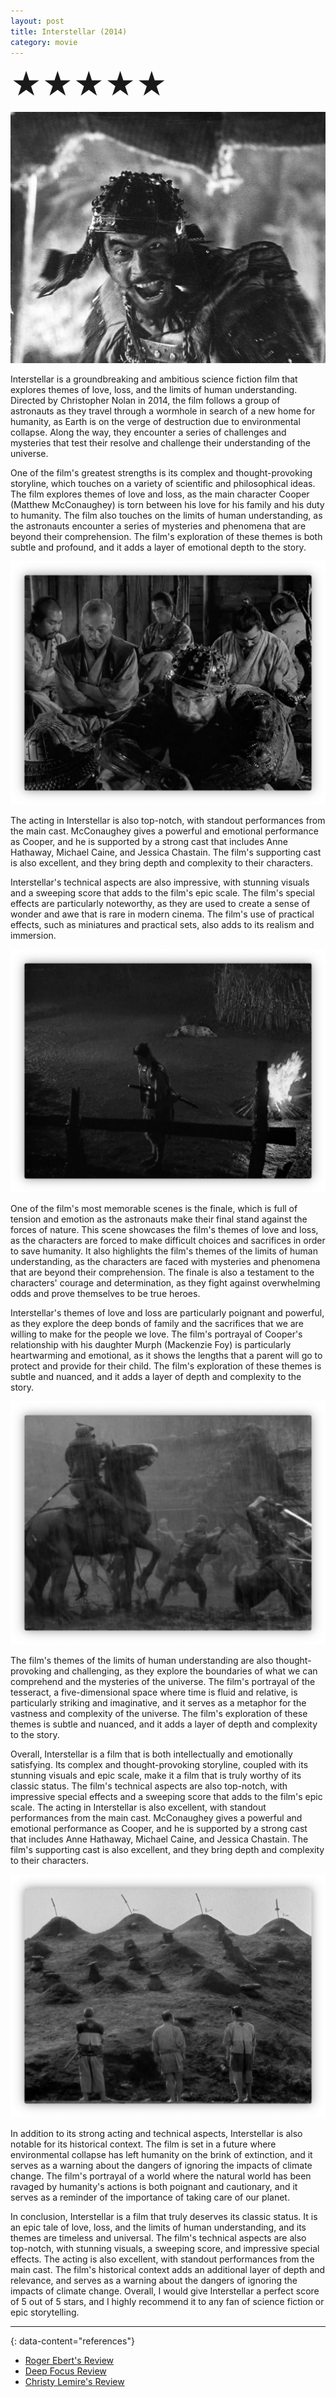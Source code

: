 ```yaml
---
layout: post
title: Interstellar (2014)
category: movie
---
```

<font size=7>★★★★★</font>
<!-- <font size=7>★★★★☆</font> -->

![img](https://raw.githubusercontent.com/abadari3/abadari3.github.io/master/_images/sevensamurai1.jpeg)

Interstellar is a groundbreaking and ambitious science fiction film that explores themes of love, loss, and the limits of human understanding. Directed by Christopher Nolan in 2014, the film follows a group of astronauts as they travel through a wormhole in search of a new home for humanity, as Earth is on the verge of destruction due to environmental collapse. Along the way, they encounter a series of challenges and mysteries that test their resolve and challenge their understanding of the universe.

One of the film's greatest strengths is its complex and thought-provoking storyline, which touches on a variety of scientific and philosophical ideas. The film explores themes of love and loss, as the main character Cooper (Matthew McConaughey) is torn between his love for his family and his duty to humanity. The film also touches on the limits of human understanding, as the astronauts encounter a series of mysteries and phenomena that are beyond their comprehension. The film's exploration of these themes is both subtle and profound, and it adds a layer of emotional depth to the story.

<img src="https://raw.githubusercontent.com/abadari3/abadari3.github.io/master/_images/sevensamurai3.png" class="rightfloat" > 

The acting in Interstellar is also top-notch, with standout performances from the main cast. McConaughey gives a powerful and emotional performance as Cooper, and he is supported by a strong cast that includes Anne Hathaway, Michael Caine, and Jessica Chastain. The film's supporting cast is also excellent, and they bring depth and complexity to their characters.

Interstellar's technical aspects are also impressive, with stunning visuals and a sweeping score that adds to the film's epic scale. The film's special effects are particularly noteworthy, as they are used to create a sense of wonder and awe that is rare in modern cinema. The film's use of practical effects, such as miniatures and practical sets, also adds to its realism and immersion.

<img src="https://raw.githubusercontent.com/abadari3/abadari3.github.io/master/_images/sevensamurai4.png" class="leftfloat"> 


One of the film's most memorable scenes is the finale, which is full of tension and emotion as the astronauts make their final stand against the forces of nature. This scene showcases the film's themes of love and loss, as the characters are forced to make difficult choices and sacrifices in order to save humanity. It also highlights the film's themes of the limits of human understanding, as the characters are faced with mysteries and phenomena that are beyond their comprehension. The finale is also a testament to the characters' courage and determination, as they fight against overwhelming odds and prove themselves to be true heroes.

Interstellar's themes of love and loss are particularly poignant and powerful, as they explore the deep bonds of family and the sacrifices that we are willing to make for the people we love. The film's portrayal of Cooper's relationship with his daughter Murph (Mackenzie Foy) is particularly heartwarming and emotional, as it shows the lengths that a parent will go to protect and provide for their child. The film's exploration of these themes is subtle and nuanced, and it adds a layer of depth and complexity to the story.


<img src="https://raw.githubusercontent.com/abadari3/abadari3.github.io/master/_images/sevensamurai6.png" class="rightfloat" > 

The film's themes of the limits of human understanding are also thought-provoking and challenging, as they explore the boundaries of what we can comprehend and the mysteries of the universe. The film's portrayal of the tesseract, a five-dimensional space where time is fluid and relative, is particularly striking and imaginative, and it serves as a metaphor for the vastness and complexity of the universe. The film's exploration of these themes is subtle and nuanced, and it adds a layer of depth and complexity to the story.

Overall, Interstellar is a film that is both intellectually and emotionally satisfying. Its complex and thought-provoking storyline, coupled with its stunning visuals and epic scale, make it a film that is truly worthy of its classic status. The film's technical aspects are also top-notch, with impressive special effects and a sweeping score that adds to the film's epic scale. The acting in Interstellar is also excellent, with standout performances from the main cast. McConaughey gives a powerful and emotional performance as Cooper, and he is supported by a strong cast that includes Anne Hathaway, Michael Caine, and Jessica Chastain. The film's supporting cast is also excellent, and they bring depth and complexity to their characters.

<img src="https://raw.githubusercontent.com/abadari3/abadari3.github.io/master/_images/sevensamurai5.png" class="leftfloat"> 

In addition to its strong acting and technical aspects, Interstellar is also notable for its historical context. The film is set in a future where environmental collapse has left humanity on the brink of extinction, and it serves as a warning about the dangers of ignoring the impacts of climate change. The film's portrayal of a world where the natural world has been ravaged by humanity's actions is both poignant and cautionary, and it serves as a reminder of the importance of taking care of our planet.

In conclusion, Interstellar is a film that truly deserves its classic status. It is an epic tale of love, loss, and the limits of human understanding, and its themes are timeless and universal. The film's technical aspects are also top-notch, with stunning visuals, a sweeping score, and impressive special effects. The acting is also excellent, with standout performances from the main cast. The film's historical context adds an additional layer of depth and relevance, and serves as a warning about the dangers of ignoring the impacts of climate change. Overall, I would give Interstellar a perfect score of 5 out of 5 stars, and I highly recommend it to any fan of science fiction or epic storytelling.



---
{: data-content="references"}
- [Roger Ebert's Review](https://www.rogerebert.com/reviews/interstellar-2014)
- [Deep Focus Review](https://deepfocusreview.com/reviews/interstellar/)
- [Christy Lemire's Review](https://christylemire.com/interstellar/)
